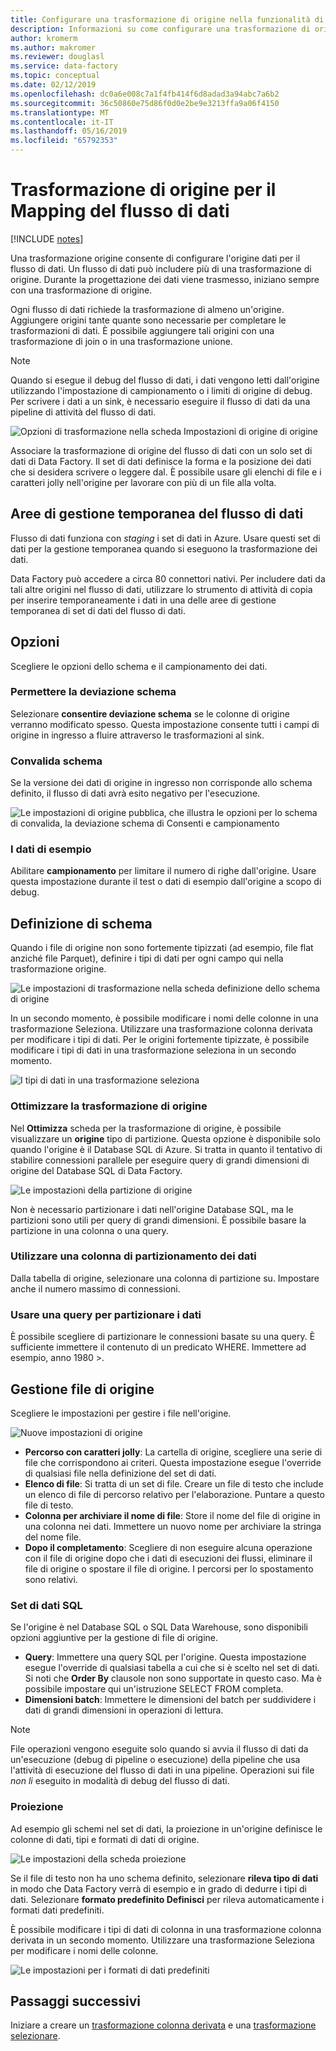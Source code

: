 ```yaml
---
title: Configurare una trasformazione di origine nella funzionalità di Mapping del flusso di dati di Azure Data Factory
description: Informazioni su come configurare una trasformazione di origine nel flusso di dati di Mapping.
author: kromerm
ms.author: makromer
ms.reviewer: douglasl
ms.service: data-factory
ms.topic: conceptual
ms.date: 02/12/2019
ms.openlocfilehash: dc0a6e008c7a1f4fb414f6d8adad3a94abc7a6b2
ms.sourcegitcommit: 36c50860e75d86f0d0e2be9e3213ffa9a06f4150
ms.translationtype: MT
ms.contentlocale: it-IT
ms.lasthandoff: 05/16/2019
ms.locfileid: "65792353"
---
```

# <a name="source-transformation-for-mapping-data-flow"></a>Trasformazione di origine per il Mapping del flusso di dati 

[!INCLUDE [notes](../../includes/data-factory-data-flow-preview.md)]

Una trasformazione origine consente di configurare l'origine dati per il flusso di dati. Un flusso di dati può includere più di una trasformazione di origine. Durante la progettazione dei dati viene trasmesso, iniziano sempre con una trasformazione di origine.

Ogni flusso di dati richiede la trasformazione di almeno un'origine. Aggiungere origini tante quante sono necessarie per completare le trasformazioni di dati. È possibile aggiungere tali origini con una trasformazione di join o in una trasformazione unione.

> [!NOTE]
> Quando si esegue il debug del flusso di dati, i dati vengono letti dall'origine utilizzando l'impostazione di campionamento o i limiti di origine di debug. Per scrivere i dati a un sink, è necessario eseguire il flusso di dati da una pipeline di attività del flusso di dati. 

![Opzioni di trasformazione nella scheda Impostazioni di origine di origine](media/data-flow/source.png "origine")

Associare la trasformazione di origine del flusso di dati con un solo set di dati di Data Factory. Il set di dati definisce la forma e la posizione dei dati che si desidera scrivere o leggere dal. È possibile usare gli elenchi di file e i caratteri jolly nell'origine per lavorare con più di un file alla volta.

## <a name="data-flow-staging-areas"></a>Aree di gestione temporanea del flusso di dati

Flusso di dati funziona con *staging* i set di dati in Azure. Usare questi set di dati per la gestione temporanea quando si eseguono la trasformazione dei dati. 

Data Factory può accedere a circa 80 connettori nativi. Per includere dati da tali altre origini nel flusso di dati, utilizzare lo strumento di attività di copia per inserire temporaneamente i dati in una delle aree di gestione temporanea di set di dati del flusso di dati.

## <a name="options"></a>Opzioni

Scegliere le opzioni dello schema e il campionamento dei dati.

### <a name="allow-schema-drift"></a>Permettere la deviazione schema
Selezionare **consentire deviazione schema** se le colonne di origine verranno modificato spesso. Questa impostazione consente tutti i campi di origine in ingresso a fluire attraverso le trasformazioni al sink.

### <a name="validate-schema"></a>Convalida schema

Se la versione dei dati di origine in ingresso non corrisponde allo schema definito, il flusso di dati avrà esito negativo per l'esecuzione.

![Le impostazioni di origine pubblica, che illustra le opzioni per lo schema di convalida, la deviazione schema di Consenti e campionamento](media/data-flow/source1.png "1 di origine pubblica")

### <a name="sample-the-data"></a>I dati di esempio
Abilitare **campionamento** per limitare il numero di righe dall'origine. Usare questa impostazione durante il test o dati di esempio dall'origine a scopo di debug.

## <a name="define-schema"></a>Definizione di schema

Quando i file di origine non sono fortemente tipizzati (ad esempio, file flat anziché file Parquet), definire i tipi di dati per ogni campo qui nella trasformazione origine.  

![Le impostazioni di trasformazione nella scheda definizione dello schema di origine](media/data-flow/source2.png "2 di origine")

In un secondo momento, è possibile modificare i nomi delle colonne in una trasformazione Seleziona. Utilizzare una trasformazione colonna derivata per modificare i tipi di dati. Per le origini fortemente tipizzate, è possibile modificare i tipi di dati in una trasformazione seleziona in un secondo momento. 

![I tipi di dati in una trasformazione seleziona](media/data-flow/source003.png "i tipi di dati")

### <a name="optimize-the-source-transformation"></a>Ottimizzare la trasformazione di origine

Nel **Ottimizza** scheda per la trasformazione di origine, è possibile visualizzare un **origine** tipo di partizione. Questa opzione è disponibile solo quando l'origine è il Database SQL di Azure. Si tratta in quanto il tentativo di stabilire connessioni parallele per eseguire query di grandi dimensioni di origine del Database SQL di Data Factory.

![Le impostazioni della partizione di origine](media/data-flow/sourcepart2.png "partizionamento")

Non è necessario partizionare i dati nell'origine Database SQL, ma le partizioni sono utili per query di grandi dimensioni. È possibile basare la partizione in una colonna o una query.

### <a name="use-a-column-to-partition-data"></a>Utilizzare una colonna di partizionamento dei dati

Dalla tabella di origine, selezionare una colonna di partizione su. Impostare anche il numero massimo di connessioni.

### <a name="use-a-query-to-partition-data"></a>Usare una query per partizionare i dati

È possibile scegliere di partizionare le connessioni basate su una query. È sufficiente immettere il contenuto di un predicato WHERE. Immettere ad esempio, anno 1980 >.

## <a name="source-file-management"></a>Gestione file di origine

Scegliere le impostazioni per gestire i file nell'origine. 

![Nuove impostazioni di origine](media/data-flow/source2.png "nuove impostazioni")

* **Percorso con caratteri jolly**: La cartella di origine, scegliere una serie di file che corrispondono ai criteri. Questa impostazione esegue l'override di qualsiasi file nella definizione del set di dati.
* **Elenco di file**: Si tratta di un set di file. Creare un file di testo che include un elenco di file di percorso relativo per l'elaborazione. Puntare a questo file di testo.
* **Colonna per archiviare il nome di file**: Store il nome del file di origine in una colonna nei dati. Immettere un nuovo nome per archiviare la stringa del nome file.
* **Dopo il completamento**: Scegliere di non eseguire alcuna operazione con il file di origine dopo che i dati di esecuzioni dei flussi, eliminare il file di origine o spostare il file di origine. I percorsi per lo spostamento sono relativi.

### <a name="sql-datasets"></a>Set di dati SQL

Se l'origine è nel Database SQL o SQL Data Warehouse, sono disponibili opzioni aggiuntive per la gestione di file di origine.

* **Query**: Immettere una query SQL per l'origine. Questa impostazione esegue l'override di qualsiasi tabella a cui che si è scelto nel set di dati. Si noti che **Order By** clausole non sono supportate in questo caso. Ma è possibile impostare qui un'istruzione SELECT FROM completa.
* **Dimensioni batch**: Immettere le dimensioni del batch per suddividere i dati di grandi dimensioni in operazioni di lettura.

> [!NOTE]
> File operazioni vengono eseguite solo quando si avvia il flusso di dati da un'esecuzione (debug di pipeline o esecuzione) della pipeline che usa l'attività di esecuzione del flusso di dati in una pipeline. Operazioni sui file *non li* eseguito in modalità di debug del flusso di dati.

### <a name="projection"></a>Proiezione

Ad esempio gli schemi nel set di dati, la proiezione in un'origine definisce le colonne di dati, tipi e formati di dati di origine. 

![Le impostazioni della scheda proiezione](media/data-flow/source3.png "proiezione")

Se il file di testo non ha uno schema definito, selezionare **rileva tipo di dati** in modo che Data Factory verrà di esempio e in grado di dedurre i tipi di dati. Selezionare **formato predefinito Definisci** per rileva automaticamente i formati dati predefiniti. 

È possibile modificare i tipi di dati di colonna in una trasformazione colonna derivata in un secondo momento. Utilizzare una trasformazione Seleziona per modificare i nomi delle colonne.

![Le impostazioni per i formati di dati predefiniti](media/data-flow/source2.png "i formati predefiniti")

## <a name="next-steps"></a>Passaggi successivi

Iniziare a creare un [trasformazione colonna derivata](data-flow-derived-column.md) e una [trasformazione selezionare](data-flow-select.md).
